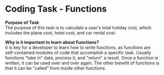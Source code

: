# Coding Task - Functions

**Purpose of Task** </br>
The purpose of this task is to calculate a user's total holiday cost, which includes the plane cost, hotel cost, and car rental cost.

**Why is it important to learn about Functions?** </br>
It is key for a developer to learn how to write functions, as functions are self-contained modules of code that accomplish a specific task. Usually functions "take in" data, process it, and "return" a result. Once a function is written, it can be used over and over again. The other benefit of functions is that it can be "called" from inside other functions.
